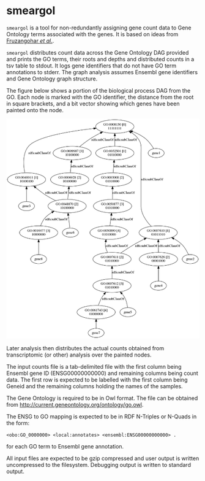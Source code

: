 # smeargol

`smeargol` is a tool for non-redundantly assigning gene count data to Gene Ontology terms associated with the genes. It is based on ideas from [Fruzangohar _et al._](https://journals.plos.org/plosone/article?id=10.1371/journal.pone.0170486).

`smeargol` distributes count data across the Gene Ontology DAG provided and prints the GO terms, their roots and depths and distributed counts in a tsv table to stdout. It logs gene identifiers that do not have GO term annotations to stderr. The graph analysis assumes Ensembl gene identifiers and Gene Ontology graph structure.

The figure below shows a portion of the biological process DAG from the GO. Each node is marked with the GO identifier, the distance from the root in square brackets, and a bit vector showing which genes have been painted onto the node.

![Painting eight genes onto a portion of the biological process DAG](painting.png)

Later analysis then distributes the actual counts obtained from transcriptomic (or other) analysis over the painted nodes.

The input counts file is a tab-delimited file with the first column being Ensembl gene ID (ENSG00000000000) and remaining columns being count data. The first row is expected to be labelled with the first column being Geneid and the remaining columns holding the names of the samples.

The Gene Ontology is required to be in Owl format. The file can be obtained from http://current.geneontology.org/ontology/go.owl.

The ENSG to GO mapping is expected to be in RDF N-Triples or N-Quads in the form:

```
<obo:GO_0000000> <local:annotates> <ensembl:ENSG00000000000> .
```

for each GO term to Ensembl gene annotation.

All input files are expected to be gzip compressed and user output is written uncompressed to the filesystem. Debugging output is written to standard output.
